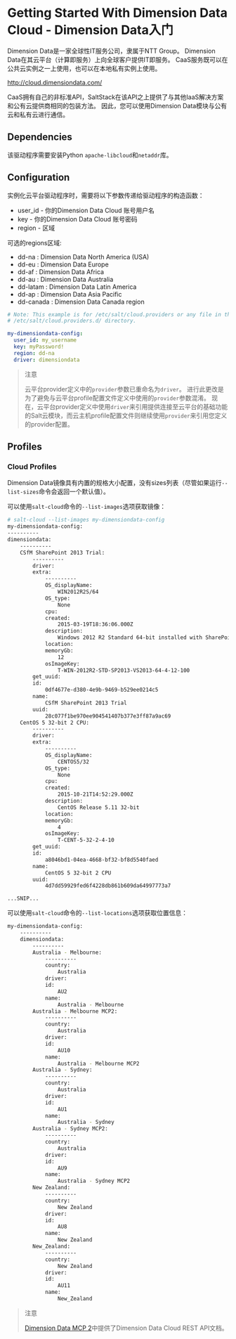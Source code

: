 # Getting Started With Dimension Data Cloud - Dimension Data入门

Dimension Data是一家全球性IT服务公司，隶属于NTT Group。 Dimension Data在其云平台（计算即服务）上向全球客户提供IT即服务。 CaaS服务既可以在公共云实例之一上使用，也可以在本地私有实例上使用。

http://cloud.dimensiondata.com/

CaaS拥有自己的非标准API，SaltStack在该API之上提供了与其他IaaS解决方案和公有云提供商相同的包装方法。 因此，您可以使用Dimension Data模块与公有云和私有云进行通信。

## Dependencies
该驱动程序需要安装Python `apache-libcloud`和`netaddr`库。

## Configuration
实例化云平台驱动程序时，需要将以下参数传递给驱动程序的构造函数：
- user_id - 你的Dimension Data Cloud 账号用户名
- key - 你的Dimension Data Cloud 账号密码
- region - 区域

可选的regions区域:
- dd-na : Dimension Data North America (USA)
- dd-eu : Dimension Data Europe
- dd-af : Dimension Data Africa
- dd-au : Dimension Data Australia
- dd-latam : Dimension Data Latin America
- dd-ap : Dimension Data Asia Pacific
- dd-canada : Dimension Data Canada region

```yaml
# Note: This example is for /etc/salt/cloud.providers or any file in the
# /etc/salt/cloud.providers.d/ directory.

my-dimensiondata-config:
  user_id: my_username
  key: myPassword!
  region: dd-na
  driver: dimensiondata
```

> 注意
>
> 云平台provider定义中的`provider`参数已重命名为`driver`。 进行此更改是为了避免与云平台profile配置文件定义中使用的`provider`参数混淆。 现在，云平台provider定义中使用`driver`来引用提供连接至云平台的基础功能的Salt云模块，而云主机profile配置文件则继续使用`provider`来引用您定义的provider配置。

## Profiles
### Cloud Profiles

Dimension Data镜像具有内置的规格大小配置，没有sizes列表（尽管如果运行`--list-sizes`命令会返回一个默认值）。

可以使用`salt-cloud`命令的`--list-images`选项获取镜像：
```bash
# salt-cloud --list-images my-dimensiondata-config
my-dimensiondata-config:
----------
dimensiondata:
    ----------
    CSfM SharePoint 2013 Trial:
        ----------
        driver:
        extra:
            ----------
            OS_displayName:
                WIN2012R2S/64
            OS_type:
                None
            cpu:
            created:
                2015-03-19T18:36:06.000Z
            description:
                Windows 2012 R2 Standard 64-bit installed with SharePoint 2013 and Visual Studio 2013 Pro (Trial Version)
            location:
            memoryGb:
                12
            osImageKey:
                T-WIN-2012R2-STD-SP2013-VS2013-64-4-12-100
        get_uuid:
        id:
            0df4677e-d380-4e9b-9469-b529ee0214c5
        name:
            CSfM SharePoint 2013 Trial
        uuid:
            28c077f1be970ee904541407b377e3ff87a9ac69
    CentOS 5 32-bit 2 CPU:
        ----------
        driver:
        extra:
            ----------
            OS_displayName:
                CENTOS5/32
            OS_type:
                None
            cpu:
            created:
                2015-10-21T14:52:29.000Z
            description:
                CentOS Release 5.11 32-bit
            location:
            memoryGb:
                4
            osImageKey:
                T-CENT-5-32-2-4-10
        get_uuid:
        id:
            a8046bd1-04ea-4668-bf32-bf8d5540faed
        name:
            CentOS 5 32-bit 2 CPU
        uuid:
            4d7dd59929fed6f4228db861b609da64997773a7

...SNIP...
```
可以使用`salt-cloud`命令的`--list-locations`选项获取位置信息：
```bash
my-dimensiondata-config:
    ----------
    dimensiondata:
        ----------
        Australia - Melbourne:
            ----------
            country:
                Australia
            driver:
            id:
                AU2
            name:
                Australia - Melbourne
        Australia - Melbourne MCP2:
            ----------
            country:
                Australia
            driver:
            id:
                AU10
            name:
                Australia - Melbourne MCP2
        Australia - Sydney:
            ----------
            country:
                Australia
            driver:
            id:
                AU1
            name:
                Australia - Sydney
        Australia - Sydney MCP2:
            ----------
            country:
                Australia
            driver:
            id:
                AU9
            name:
                Australia - Sydney MCP2
        New Zealand:
            ----------
            country:
                New Zealand
            driver:
            id:
                AU8
            name:
                New Zealand
        New_Zealand:
            ----------
            country:
                New Zealand
            driver:
            id:
                AU11
            name:
                New_Zealand
```

> 注意
>
> [Dimension Data MCP 2](https://community.opsourcecloud.net/Browse.jsp?id=e5b1a66815188ad439f76183b401f026)中提供了Dimension Data Cloud REST API文档。
